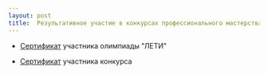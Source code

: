 ```yaml
---
layout: post
title:  Результативное участие в конкурсах профессионального мастерства
---
```


- [Сертификат](../content/form20/) участника олимпиады "ЛЕТИ"

- [Сертификат](../content/form20/) участника конкурса
